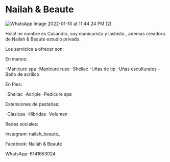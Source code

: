 # Nailah & Beaute

![WhatsApp Image 2022-01-10 at 11 44 24 PM (2)](https://user-images.githubusercontent.com/97328264/149021685-a976ed35-f43b-4c16-97d4-8df4726f5a42.jpeg)


Hola! mi nombre es Casandra, soy manicurista y lashista , ademas creadora de Nailah & Beaute estudio privado.

Los servicios a ofrecer son: 

En manos:

-Manicure spa
-Manicure ruso
-Shellac
-Uñas de tip
-Uñas esculturales 
-Baño de acrilico


En Pies:

-Shellac
-Acripie 
-Pedicure spa


Extensiones de pestañas:

-Clasicas
-Hibridas
-Volumen 


Redes sociales:

Instagram: nailah_beaute_

Facebook: Nailah & Beaute

WhatsApp: 6141653024

